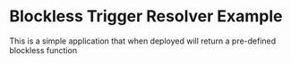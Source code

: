# Blockless Trigger Resolver Example

This is a simple application that when deployed will return a pre-defined blockless function
